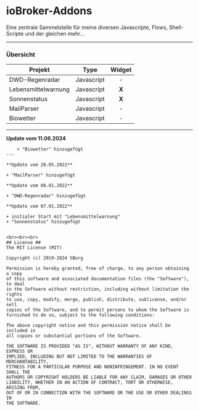 <h1>ioBroker-Addons</h1>

Eine zentrale Sammelstelle für meine diversen Javascripte, Flows, Shell-Scripte und der gleichen mehr...


---

### Übersicht ###
| Projekt | Type | Widget
| --- | --- | :---:
| DWD-Regenradar | Javascript | -
| Lebensmittelwarnung | Javascript | **X**
| Sonnenstatus | Javascript | **X**
| MailParser | Javascript | -
| Biowetter | Javascript | -


---	

**Update vom 11.06.2024**
```
    + "Biowetter" hinzugefügt
---	

**Update vom 20.05.2022**
```
    + "MailParser" hinzugefügt
```
**Update vom 08.01.2022**
```
    + "DWD-Regenradar" hinzugefügt
```
**Update vom 07.01.2022**
```
    + initialer Start mit "Lebensmittelwarnung"
    + "Sonnenstatus" hinzugefügt
```

<br><br><br>
## License ##
The MIT License (MIT)

Copyright (c) 2019-2024 SBorg

Permission is hereby granted, free of charge, to any person obtaining a copy
of this software and associated documentation files (the "Software"), to deal
in the Software without restriction, including without limitation the rights
to use, copy, modify, merge, publish, distribute, sublicense, and/or sell
copies of the Software, and to permit persons to whom the Software is
furnished to do so, subject to the following conditions:

The above copyright notice and this permission notice shall be included in
all copies or substantial portions of the Software.

THE SOFTWARE IS PROVIDED "AS IS", WITHOUT WARRANTY OF ANY KIND, EXPRESS OR
IMPLIED, INCLUDING BUT NOT LIMITED TO THE WARRANTIES OF MERCHANTABILITY,
FITNESS FOR A PARTICULAR PURPOSE AND NONINFRINGEMENT. IN NO EVENT SHALL THE
AUTHORS OR COPYRIGHT HOLDERS BE LIABLE FOR ANY CLAIM, DAMAGES OR OTHER
LIABILITY, WHETHER IN AN ACTION OF CONTRACT, TORT OR OTHERWISE, ARISING FROM,
OUT OF OR IN CONNECTION WITH THE SOFTWARE OR THE USE OR OTHER DEALINGS IN
THE SOFTWARE.
